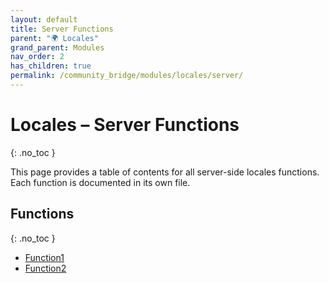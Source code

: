 ```yaml
---
layout: default
title: Server Functions
parent: "🌍 Locales"
grand_parent: Modules
nav_order: 2
has_children: true
permalink: /community_bridge/modules/locales/server/
---
```


# Locales – Server Functions
{: .no_toc }

This page provides a table of contents for all server-side locales functions. Each function is documented in its own file.

## Functions
{: .no_toc }

- [Function1](server/Function1.md)
- [Function2](server/Function2.md)
